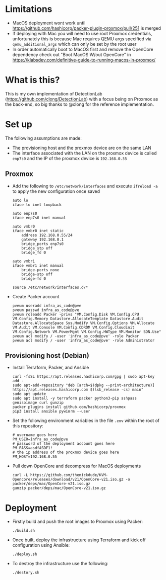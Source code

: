 # Limitations
- MacOS deployment wont work until https://github.com/hashicorp/packer-plugin-proxmox/pull/251 is merged
- If deploying with Mac you will need to use root Proxmox credentials, unfortunately this is because Mac requires QEMU args specified via `qemu_additional_args` which can only be set by the root user
- In order automatically boot to MacOS first and remove the OpenCore dependency check out "Boot MacOS W/out OpenCore" in https://klabsdev.com/definitive-guide-to-running-macos-in-proxmox/

# What is this?
This is my own implementation of DetectionLab (https://github.com/clong/DetectionLab) with a focus being on Proxmox as the back-end, so big thanks to @clong for the reference implementation.

# Set up
The following assumptions are made:
- The provisioning host and the proxmox device are on the same LAN
- The interface associated with the LAN on the proxmox device is called `enp7s0` and the IP of the proxmox device is `192.168.0.55`

## Proxmox
- Add the following to `/etc/network/interfaces` and execute `ifreload -a` to apply the new configuration once saved
    ```
    auto lo
    iface lo inet loopback

    auto enp7s0
    iface enp7s0 inet manual

    auto vmbr0
    iface vmbr0 inet static
        address 192.168.0.55/24
        gateway 192.168.0.1
        bridge_ports enp7s0
        bridge_stp off
        bridge_fd 0

    auto vmbr1
    iface vmbr1 inet manual
        bridge-ports none
        bridge-stp off
        bridge-fd 0

    source /etc/network/interfaces.d/*
    ```
- Create Packer account
    ```
    pveum useradd infra_as_code@pve
    pveum passwd infra_as_code@pve
    pveum roleadd Packer -privs "VM.Config.Disk VM.Config.CPU VM.Config.Memory Datastore.AllocateTemplate Datastore.Audit Datastore.AllocateSpace Sys.Modify VM.Config.Options VM.Allocate VM.Audit VM.Console VM.Config.CDROM VM.Config.Cloudinit VM.Config.Network VM.PowerMgmt VM.Config.HWType VM.Monitor SDN.Use"
    pveum acl modify / -user 'infra_as_code@pve' -role Packer
    pveum acl modify / -user 'infra_as_code@pve' -role Administrator
    ```

## Provisioning host (Debian)
- Install Terraform, Packer, and Ansible
    ```
    curl -fsSL https://apt.releases.hashicorp.com/gpg | sudo apt-key add -
    sudo apt-add-repository "deb [arch=$(dpkg --print-architecture)] https://apt.releases.hashicorp.com $(lsb_release -cs) main"
    sudo apt update
    sudo apt install -y terraform packer python3-pip sshpass genisoimage curl gunzip
    packer plugins install github.com/hashicorp/proxmox
    pip3 install ansible pywinrm --user
    ```
- Set the following environment variables in the file `.env` within the root of this repository:
    ```
    # username goes here
    PM_USER=infra_as_code@pve
    # password of the deployment account goes here
    PM_PASS=asdfASDF1!
    # the ip address of the proxmox device goes here
    PM_HOST=192.168.0.55
    ```
- Pull down OpenCore and decompress for MacOS deployments
    ```
    curl -L https://github.com/thenickdude/KVM-Opencore/releases/download/v21/OpenCore-v21.iso.gz -o packer/deps/mac/OpenCore-v21.iso.gz
    gunzip packer/deps/mac/OpenCore-v21.iso.gz
    ```

# Deployment
- Firstly build and push the root images to Proxmox using Packer:
    ```
    ./build.sh
    ```
- Once built, deploy the infrastructure using Terraform and kick off configuration using Ansible:
    ```
    ./deploy.sh
    ```
- To destroy the infrastructure use the following:
    ```
    ./destory.sh
    ```